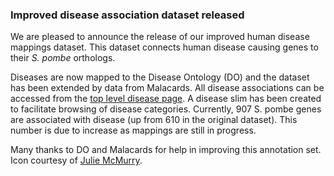 ### Improved disease association dataset released

<!-- pombase_flags: frontpage -->
<!-- newsfeed_thumbnail: human disease.png -->

We are pleased to announce the release of our improved human disease
mappings dataset. This dataset connects human disease causing genes to
their _S. pombe_ orthologs.

Diseases are now mapped to the Disease Ontology (DO) and the dataset has been
extended by data from Malacards. All disease associations can be accessed from
the [top level disease page](https://www.pombase.org/term/DOID:4). A disease
slim has been created to facilitate browsing of disease categories. Currently,
907 S. pombe genes are associated with disease (up from 610 in the original
dataset). This number is due to increase as mappings are still in progress.

Many thanks to DO and Malacards for help in improving this annotation set. Icon
courtesy of [Julie McMurry](https://pixabay.com/en/users/mcmurryjulie-2375405/).
